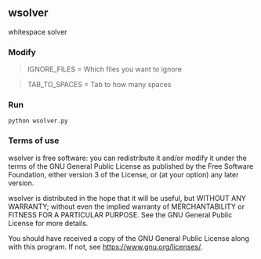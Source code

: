 ## wsolver
whitespace solver

### Modify
> IGNORE_FILES = Which files you want to ignore

> TAB_TO_SPACES = Tab to how many spaces

### Run
```python wsolver.py```

### Terms of use
wsolver is free software: you can redistribute it and/or modify
it under the terms of the GNU General Public License as published by
the Free Software Foundation, either version 3 of the License, or
(at your option) any later version.

wsolver is distributed in the hope that it will be useful,
but WITHOUT ANY WARRANTY; without even the implied warranty of
MERCHANTABILITY or FITNESS FOR A PARTICULAR PURPOSE.  See the
GNU General Public License for more details.

You should have received a copy of the GNU General Public License
along with this program.
If not, see <https://www.gnu.org/licenses/>.
